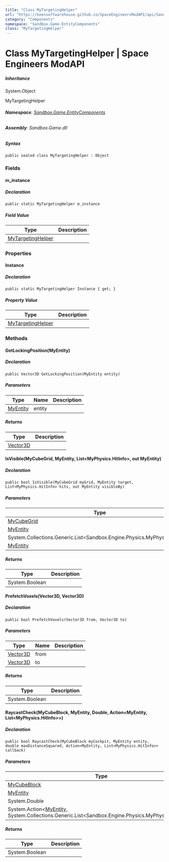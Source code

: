 ```yaml
---
title: "Class MyTargetingHelper"
url: "https://keensoftwarehouse.github.io/SpaceEngineersModAPI/api/Sandbox.Game.EntityComponents.MyTargetingHelper.html"
category: "Components"
namespace: "Sandbox.Game.EntityComponents"
class: "MyTargetingHelper"
---
```


# Class MyTargetingHelper | Space Engineers ModAPI

##### Inheritance

System.Object

MyTargetingHelper

###### **Namespace**: [Sandbox.Game.EntityComponents](https://keensoftwarehouse.github.io/SpaceEngineersModAPI/api/Sandbox.Game.EntityComponents.html)

###### **Assembly**: Sandbox.Game.dll

##### Syntax

```
public sealed class MyTargetingHelper : Object
```

### Fields

#### m\_instance

##### Declaration

```
public static MyTargetingHelper m_instance
```

##### Field Value

| Type | Description |
| --- | --- |
| [MyTargetingHelper](https://keensoftwarehouse.github.io/SpaceEngineersModAPI/api/Sandbox.Game.EntityComponents.MyTargetingHelper.html) |     |

### Properties

#### Instance

##### Declaration

```
public static MyTargetingHelper Instance { get; }
```

##### Property Value

| Type | Description |
| --- | --- |
| [MyTargetingHelper](https://keensoftwarehouse.github.io/SpaceEngineersModAPI/api/Sandbox.Game.EntityComponents.MyTargetingHelper.html) |     |

### Methods

#### GetLockingPosition(MyEntity)

##### Declaration

```
public Vector3D GetLockingPosition(MyEntity entity)
```

##### Parameters

| Type | Name | Description |
| --- | --- | --- |
| [MyEntity](https://keensoftwarehouse.github.io/SpaceEngineersModAPI/api/VRage.Game.Entity.MyEntity.html) | entity |     |

##### Returns

| Type | Description |
| --- | --- |
| [Vector3D](https://keensoftwarehouse.github.io/SpaceEngineersModAPI/api/VRageMath.Vector3D.html) |     |

#### IsVisible(MyCubeGrid, MyEntity, List<MyPhysics.HitInfo>, out MyEntity)

##### Declaration

```
public bool IsVisible(MyCubeGrid myGrid, MyEntity target, List<MyPhysics.HitInfo> hits, out MyEntity visibleBy)
```

##### Parameters

| Type | Name | Description |
| --- | --- | --- |
| [MyCubeGrid](https://keensoftwarehouse.github.io/SpaceEngineersModAPI/api/Sandbox.Game.Entities.MyCubeGrid.html) | myGrid |     |
| [MyEntity](https://keensoftwarehouse.github.io/SpaceEngineersModAPI/api/VRage.Game.Entity.MyEntity.html) | target |     |
| System.Collections.Generic.List<Sandbox.Engine.Physics.MyPhysics.HitInfo\> | hits |     |
| [MyEntity](https://keensoftwarehouse.github.io/SpaceEngineersModAPI/api/VRage.Game.Entity.MyEntity.html) | visibleBy |     |

##### Returns

| Type | Description |
| --- | --- |
| System.Boolean |     |

#### PrefetchVoxels(Vector3D, Vector3D)

##### Declaration

```
public bool PrefetchVoxels(Vector3D from, Vector3D to)
```

##### Parameters

| Type | Name | Description |
| --- | --- | --- |
| [Vector3D](https://keensoftwarehouse.github.io/SpaceEngineersModAPI/api/VRageMath.Vector3D.html) | from |     |
| [Vector3D](https://keensoftwarehouse.github.io/SpaceEngineersModAPI/api/VRageMath.Vector3D.html) | to  |     |

##### Returns

| Type | Description |
| --- | --- |
| System.Boolean |     |

#### RaycastCheck(MyCubeBlock, MyEntity, Double, Action<MyEntity, List<MyPhysics.HitInfo>>)

##### Declaration

```
public bool RaycastCheck(MyCubeBlock myCockpit, MyEntity entity, double maxDistanceSquared, Action<MyEntity, List<MyPhysics.HitInfo>> callback)
```

##### Parameters

| Type | Name | Description |
| --- | --- | --- |
| [MyCubeBlock](https://keensoftwarehouse.github.io/SpaceEngineersModAPI/api/Sandbox.Game.Entities.MyCubeBlock.html) | myCockpit |     |
| [MyEntity](https://keensoftwarehouse.github.io/SpaceEngineersModAPI/api/VRage.Game.Entity.MyEntity.html) | entity |     |
| System.Double | maxDistanceSquared |     |
| System.Action<[MyEntity](https://keensoftwarehouse.github.io/SpaceEngineersModAPI/api/VRage.Game.Entity.MyEntity.html), System.Collections.Generic.List<Sandbox.Engine.Physics.MyPhysics.HitInfo\>> | callback |     |

##### Returns

| Type | Description |
| --- | --- |
| System.Boolean |     |